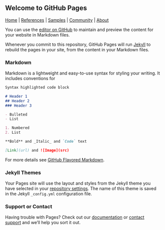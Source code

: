 ## Welcome to GitHub Pages

[Home](https://fhwadatarep.github.io/demo/) | [References](https://fhwadatarep.github.io/demo/) | [Samples](https://fhwadatarep.github.io/demo/) | [Community](https://fhwadatarep.github.io/demo/) | [About](https://fhwadatarep.github.io/demo/)


You can use the [editor on GitHub](https://github.com/FHWADataRep/demo/edit/master/index.md) to maintain and preview the content for your website in Markdown files.

Whenever you commit to this repository, GitHub Pages will run [Jekyll](https://jekyllrb.com/) to rebuild the pages in your site, from the content in your Markdown files.

### Markdown

Markdown is a lightweight and easy-to-use syntax for styling your writing. It includes conventions for

```markdown
Syntax highlighted code block

# Header 1
## Header 2
### Header 3

- Bulleted
- List

1. Numbered
2. List

**Bold** and _Italic_ and `Code` text

[Link](url) and ![Image](src)
```

For more details see [GitHub Flavored Markdown](https://guides.github.com/features/mastering-markdown/).

### Jekyll Themes

Your Pages site will use the layout and styles from the Jekyll theme you have selected in your [repository settings](https://github.com/FHWADataRep/demo/settings). The name of this theme is saved in the Jekyll `_config.yml` configuration file.

### Support or Contact

Having trouble with Pages? Check out our [documentation](https://help.github.com/categories/github-pages-basics/) or [contact support](https://github.com/contact) and we’ll help you sort it out.
